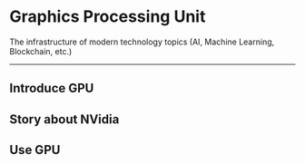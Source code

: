 # Graphics Processing Unit

The infrastructure of modern technology topics (AI, Machine Learning, Blockchain, etc.)

---

## Introduce GPU


## Story about NVidia


## Use GPU


